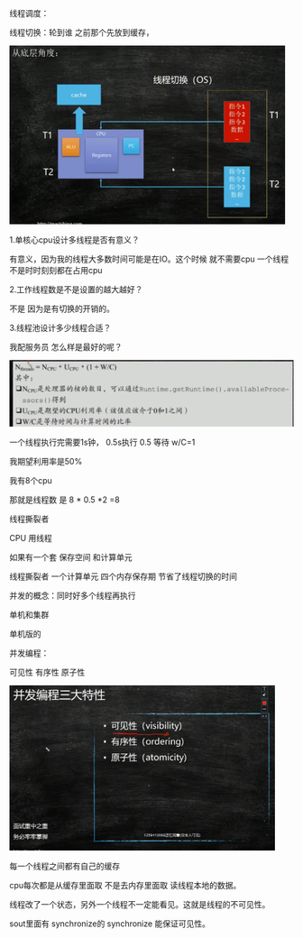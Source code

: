 线程调度：

线程切换：轮到谁 之前那个先放到缓存，

<img src="线程池前置只是.assets/image-20210308142453561.png" alt="image-20210308142453561" style="zoom:50%;" />

1.单核心cpu设计多线程是否有意义？

有意义，因为我的线程大多数时间可能是在IO。这个时候 就不需要cpu 一个线程不是时时刻刻都在占用cpu



2.工作线程数是不是设置的越大越好？

不是 因为是有切换的开销的。



3.线程池设计多少线程合适？

我配服务员 怎么样是最好的呢？ 

<img src="线程池前置只是.assets/image-20210308142833458.png" alt="image-20210308142833458" style="zoom: 67%;" />



一个线程执行完需要1s钟， 0.5s执行 0.5 等待 w/C=1

我期望利用率是50% 

我有8个cpu

那就是线程数 是 8 * 0.5 *2 =8



线程撕裂者

CPU 用线程

如果有一个套 保存空间 和计算单元 

线程撕裂者 一个计算单元  四个内存保存期  节省了线程切换的时间



并发的概念：同时好多个线程再执行

单机和集群

 



单机版的



并发编程：

可见性 有序性 原子性

<img src="线程池前置只是.assets/image-20210308144309109.png" alt="image-20210308144309109" style="zoom:50%;" />



每一个线程之间都有自己的缓存

cpu每次都是从缓存里面取 不是去内存里面取 读线程本地的数据。

线程改了一个状态，另外一个线程不一定能看见。这就是线程的不可见性。

sout里面有 synchronize的 synchronize 能保证可见性。





























